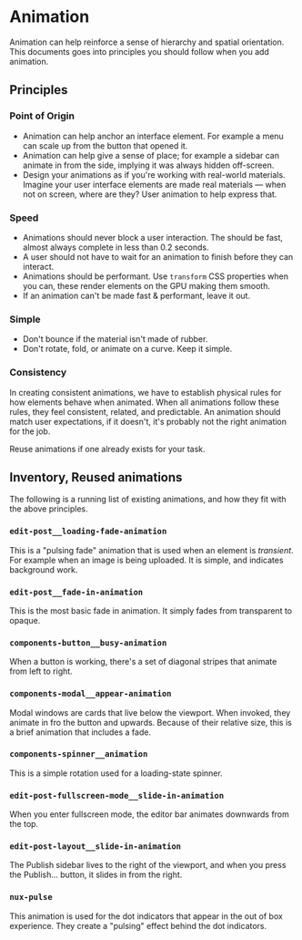 # Animation

Animation can help reinforce a sense of hierarchy and spatial orientation. This documents goes into principles you should follow when you add animation.

## Principles

### Point of Origin

- Animation can help anchor an interface element. For example a menu can scale up from the button that opened it.
- Animation can help give a sense of place; for example a sidebar can animate in from the side, implying it was always hidden off-screen.
- Design your animations as if you're working with real-world materials. Imagine your user interface elements are made real materials — when not on screen, where are they? User animation to help express that.

### Speed

- Animations should never block a user interaction. The should be fast, almost always complete in less than 0.2 seconds.
- A user should not have to wait for an animation to finish before they can interact.
- Animations should be performant. Use `transform` CSS properties when you can, these render elements on the GPU making them smooth. 
- If an animation can't be made fast & performant, leave it out.

### Simple

- Don't bounce if the material isn't made of rubber.
- Don't rotate, fold, or animate on a curve. Keep it simple.

### Consistency

In creating consistent animations, we have to establish physical rules for how elements behave when animated. When all animations follow these rules, they feel consistent, related, and predictable. An animation should match user expectations, if it doesn't, it's probably not the right animation for the job.

Reuse animations if one already exists for your task. 

## Inventory, Reused animations

The following is a running list of existing animations, and how they fit with the above principles. 

### `edit-post__loading-fade-animation`

This is a "pulsing fade" animation that is used when an element is _transient_. For example when an image is being uploaded. It is simple, and indicates background work.

### `edit-post__fade-in-animation`

This is the most basic fade in animation. It simply fades from transparent to opaque.

### `components-button__busy-animation`

When a button is working, there's a set of diagonal stripes that animate from left to right. 

### `components-modal__appear-animation`

Modal windows are cards that live below the viewport. When invoked, they animate in fro the button and upwards. Because of their relative size, this is a brief animation that includes a fade. 

### `components-spinner__animation`

This is a simple rotation used for a loading-state spinner.

### `edit-post-fullscreen-mode__slide-in-animation`

When you enter fullscreen mode, the editor bar animates downwards from the top.

### `edit-post-layout__slide-in-animation`

The Publish sidebar lives to the right of the viewport, and when you press the Publish... button, it slides in from the right.

### `nux-pulse`

This animation is used for the dot indicators that appear in the out of box experience. They create a "pulsing" effect behind the dot indicators.
